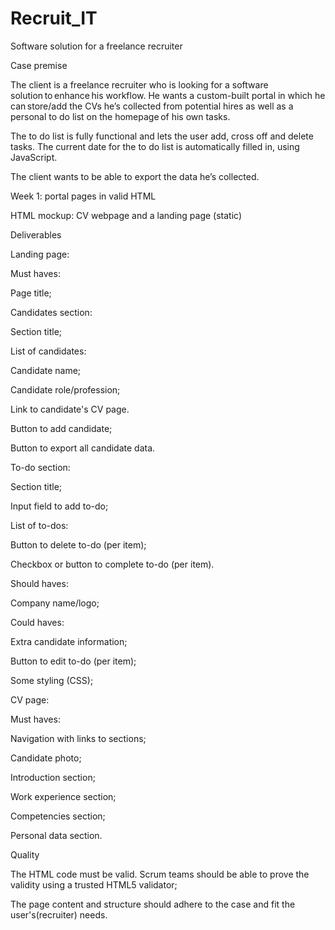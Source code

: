 # Recruit_IT
Software solution for a freelance recruiter


Case premise 

The client is a freelance recruiter who is looking for a software solution to enhance his workflow. He wants a custom-built portal in which he can store/add the CVs he’s collected from potential hires as well as a personal to do list on the homepage of his own tasks.    

The to do list is fully functional and lets the user add, cross off and delete tasks. The current date for the to do list is automatically filled in, using JavaScript.  

The client wants to be able to export the data he’s collected. 

Week 1: portal pages in valid HTML 

HTML mockup: CV webpage and a landing page (static) 

Deliverables 

Landing page: 

Must haves: 

Page title; 

Candidates section: 

Section title; 

List of candidates: 

Candidate name; 

Candidate role/profession; 

Link to candidate's CV page. 

Button to add candidate; 

Button to export all candidate data. 

To-do section: 

Section title; 

Input field to add to-do; 

List of to-dos: 

Button to delete to-do (per item); 

Checkbox or button to complete to-do (per item). 

Should haves: 

Company name/logo; 

Could haves: 

Extra candidate information; 

Button to edit to-do (per item); 

Some styling (CSS); 

CV page: 

Must haves: 

Navigation with links to sections;  

Candidate photo; 

Introduction section; 

Work experience section; 

Competencies section; 

Personal data section. 

Quality 

The HTML code must be valid. Scrum teams should be able to prove the validity using a trusted HTML5 validator; 

The page content and structure should adhere to the case and fit the user's(recruiter) needs.   
